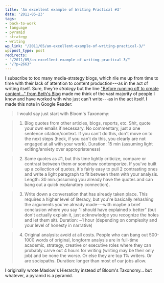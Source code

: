 ```yaml
---
title: 'An excellent example of Writing Practical #3'
date: '2011-05-23'
tags:
- back-to-work
- language
- pyramid
- strategy
- writing
wp_link: "/2011/05/an-excellent-example-of-writing-practical-3/"
wp:post_type: post
redirects:
- "/2011/05/an-excellent-example-of-writing-practical-3/"
- "/?p=2663"
---
```


I subscribe to too many media-strategy blogs, which rile me up from time to time with their lack of attention to content production---as in the act of writing itself. Sure, they're _strategy_ but the line ["Before running off to create content..." from Beth's Blog](http://www.bethkanter.org/content-rules/) made me think of the vast majority of people I know and have worked with who just can't write---as in the act itself. I made this note in Google Reader:

> I would say just start with Bloom's Taxonomy:

>

> 1. Blog quotes from other articles, blogs, reports, etc. Shit, quote your own emails if necessary. No commentary, just a one sentence citation/context. If you can't do this, don't move on to the next steps (heck, if you can't do this, you clearly are not engaged at all with your work). Duration: 15 min (assuming light editing/anxiety over appropriateness)

>

> 2. Same quotes as #1, but this time lightly criticize, compare or contrast between them or somehow contemporize. If you've built up a collection of quotes, it's fairly easy to pull 2 contrasting ones and write a light paragraph to fit between them with your analysis. Length: 30 min.(assuming you already have the quotes and can bang out a quick explanatory connection).

>

> 3. Write down a conversation that has already taken place. This requires a higher level of literacy, but you're basically rehashing the arguments you've already made---with maybe a brief conclusion where you say "I should have explained x better" (but don't actually explain it, just acknowledge you recognize the holes and let them sit). Duration: ~1 hour (depending on complexity and your level of honesty in narrative)

>

> 4. Original analysis: avoid at all costs. People who can bang out 500-1000 words of original, longform analysis are in full-time academic, strategy, creative or executive roles where they can probably carve out 4 hours for writing (writing may be their only job) and be none the worse. Or else they are top 1% writers. Or are sociopaths. Duration: longer than most of our jobs allow.

I originally wrote Maslow's Hierarchy instead of Bloom's Taxonomy... but whatever, a pyramid is a pyramid.
